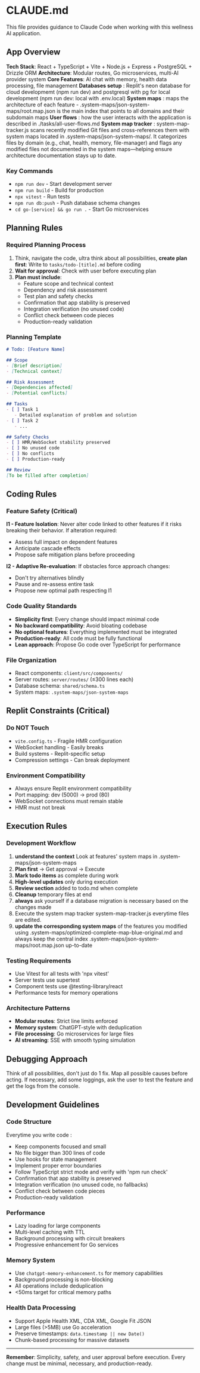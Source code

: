 # CLAUDE.md

This file provides guidance to Claude Code when working with this wellness AI application.

## App Overview

**Tech Stack**: React + TypeScript + Vite + Node.js + Express + PostgreSQL + Drizzle ORM
**Architecture**: Modular routes, Go microservices, multi-AI provider system
**Core Features**: AI chat with memory, health data processing, file management
**Databases setup** : Replit's neon database for cloud developmemt (npm run dev) and postgresql with pg for local development (npm run dev: local with .env.local)
**System maps** : maps the architecture of each feature - .system-maps/json-system-maps/root.map.json is the main index that points to all domains and their subdomain maps
**User flows** : how the user interacts with the application is described in ./tasks/all-user-flows.md
**System map tracker** : system-map-tracker.js scans recently modified Git files and cross-references them with system maps located in .system-maps/json-system-maps/. It categorizes files by domain (e.g., chat, health, memory, file-manager) and flags any modified files not documented in the system maps—helping ensure architecture documentation stays up to date.


### Key Commands
- `npm run dev` - Start development server
- `npm run build` - Build for production
- `npx vitest` - Run tests
- `npm run db:push` - Push database schema changes
- `cd go-[service] && go run .` - Start Go microservices

## Planning Rules

### Required Planning Process
1. Think, navigate the code, ultra think about all possibilities, **create plan first**: Write to `tasks/todo-[title].md` before coding
2. **Wait for approval**: Check with user before executing plan
3. **Plan must include**:
   - Feature scope and technical context
   - Dependency and risk assessment
   - Test plan and safety checks
   - Confirmation that app stability is preserved
   - Integration verification (no unused code)
   - Conflict check between code pieces
   - Production-ready validation

### Planning Template
```markdown
# Todo: [Feature Name]

## Scope
- [Brief description]
- [Technical context]

## Risk Assessment
- [Dependencies affected]
- [Potential conflicts]

## Tasks
- [ ] Task 1
   - Detailed explanation of problem and solution
- [ ] Task 2
   - ...

## Safety Checks
- [ ] HMR/WebSocket stability preserved
- [ ] No unused code
- [ ] No conflicts
- [ ] Production-ready

## Review
[To be filled after completion]
```

## Coding Rules

### Feature Safety (Critical)
**I1 - Feature Isolation**: Never alter code linked to other features if it risks breaking their behavior. If alteration required:
- Assess full impact on dependent features
- Anticipate cascade effects
- Propose safe mitigation plans before proceeding

**I2 - Adaptive Re-evaluation**: If obstacles force approach changes:
- Don't try alternatives blindly
- Pause and re-assess entire task
- Propose new optimal path respecting I1

### Code Quality Standards
- **Simplicity first**: Every change should impact minimal code
- **No backward compatibility**: Avoid bloating codebase
- **No optional features**: Everything implemented must be integrated
- **Production-ready**: All code must be fully functional
- **Lean approach**: Propose Go code over TypeScript for performance

### File Organization
- React components: `client/src/components/`
- Server routes: `server/routes/` (≤300 lines each)
- Database schema: `shared/schema.ts`
- System maps: `.system-maps/json-system-maps`

## Replit Constraints (Critical)

### Do NOT Touch
- `vite.config.ts` - Fragile HMR configuration
- WebSocket handling - Easily breaks
- Build systems - Replit-specific setup
- Compression settings - Can break deployment

### Environment Compatibility
- Always ensure Replit environment compatibility
- Port mapping: dev (5000) → prod (80)
- WebSocket connections must remain stable
- HMR must not break

## Execution Rules

### Development Workflow
1. **understand the context** Look at features' system maps in .system-maps/json-system-maps
2. **Plan first** → Get approval → Execute
3. **Mark todo items** as complete during work
4. **High-level updates** only during execution
5. **Review section** added to todo.md when complete
6. **Cleanup** temporary files at end
7. **always** ask yourself if a database migration is necessary based on the changes made
8. Execute the system map tracker system-map-tracker.js everytime files are edited.
9. **update the corresponding system maps** of the features you modified using .system-maps/optimized-complete-map-blue-original.md and always keep the central index .system-maps/json-system-maps/root.map.json up-to-date

### Testing Requirements
- Use Vitest for all tests with 'npx vitest'
- Server tests use supertest
- Component tests use @testing-library/react
- Performance tests for memory operations

### Architecture Patterns
- **Modular routes**: Strict line limits enforced
- **Memory system**: ChatGPT-style with deduplication
- **File processing**: Go microservices for large files
- **AI streaming**: SSE with smooth typing simulation

## Debugging Approach
Think of all possibilities, don't just do 1 fix. Map all possible causes before acting. If necessary, add some loggings, ask the user to test the feature and get the logs from the console.

## Development Guidelines

### Code Structure
Everytime you write code :
- Keep components focused and small
- No file bigger than 300 lines of code
- Use hooks for state management
- Implement proper error boundaries
- Follow TypeScript strict mode and verify with 'npm run check'
- Confirmation that app stability is preserved
- Integration verification (no unused code, no fallbacks)
- Conflict check between code pieces
- Production-ready validation

### Performance
- Lazy loading for large components
- Multi-level caching with TTL
- Background processing with circuit breakers
- Progressive enhancement for Go services

### Memory System
- Use `chatgpt-memory-enhancement.ts` for memory capabilities
- Background processing is non-blocking
- All operations include deduplication
- <50ms target for critical memory paths

### Health Data Processing
- Support Apple Health XML, CDA XML, Google Fit JSON
- Large files (>5MB) use Go acceleration
- Preserve timestamps: `data.timestamp || new Date()`
- Chunk-based processing for massive datasets

---

**Remember**: Simplicity, safety, and user approval before execution. Every change must be minimal, necessary, and production-ready.